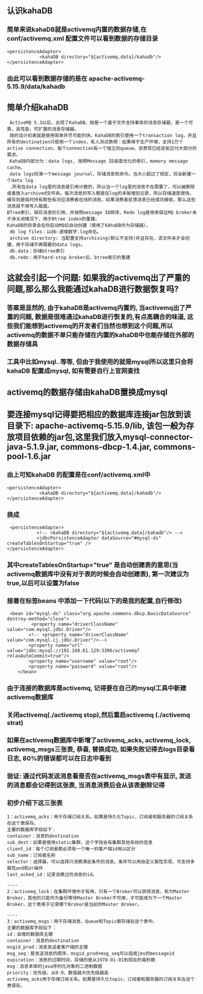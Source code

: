 ## 认识kahaDB
### 简单来说kahaDB就是activemq内置的数据存储,在conf/activemq.xml 配置文件可以看到数据的存储目录
```
<persistenceAdapter>
            <kahaDB directory="${activemq.data}/kahadb"/> 
</persistenceAdapter>
```
### 由此可以看到数据存储的是在 apache-activemq-5.15.9/data/kahadb
## 简单介绍kahaDB
```
 ActiveMQ 5.3以后，出现了KahaDB。她是一个基于文件支持事务的消息存储器，是一个可靠，高性能，可扩展的消息存储器。
 她的设计初衷就是使用简单并尽可能的快。KahaDB的索引使用一个transaction log，并且所有的destination只使用一个index，有人测试表明：如果用于生产环境，支持1万个active connection，每个connection有一个独立的queue。该表现已经足矣应付大部分的需求。
 KahaDB内部分为：data logs, 按照Message ID高度优化的索引，memory message cache。
 data logs扮演一个message journal，存储消息和命令。当大小超过了规定，将会新建一个data log
 .所有在data log里的消息是引用计数的，所以当一个log里的消息不在需要了，可以被删除或者放入archived文件夹。每次消息的写入都是在log的末尾增加记录，所以存储速度很快。
缓存则是临时持有那些有对应消费者在线的消息。如果消费者反馈消息已经成功接收，那么这些消息就不用写入磁盘。
BTree索引，保存消息的引用，并按照message ID排序。Redo log是用来保证MQ broker未干净关闭情况下，用于Btree index的重建。
KahaDB的目录会在你启动MQ后自动创建（使用了KAhaDB作为存储器），
 db log files：以db-递增数字.log命名。
 archive directory: 当配置支持archiving(默认不支持)并且存在，该文件夹才会创建。用于存储不再需要的data logs。
 db.data：存储btree索引
 db.redo：用于hard-stop broker后，btree索引的重建
```

## 这就会引起一个问题: 如果我的activemq出了严重的问题,那么那么我能通过kahaDB进行数据恢复吗? 
### 答案是显然的, 由于kahaDB是activemq内置的, 当activemq出了严重的问题, 数据是很难通过kahaDB进行恢复的,有点高耦合的味道, 这些我们能想到activemq的开发者们当然也想到这个问题,所以activemq的数据不单只能存储在内置的kahaDB中也能存储在外部的数据存储具
### 工具中比如mysql..等等, 但由于我使用的就是mysql所以这里只会将kahaDB 配置成mysql, 如有需要自行上官网查找


## activemq的数据存储由kahaDB置换成mysql
## 要连接mysql记得要把相应的数据库连接jar包放到该目录下: apache-activemq-5.15.9/lib, 该包一般为存放项目依赖的jar包,这里我们放入mysql-connector-java-5.1.9.jar, commons-dbcp-1.4.jar, commons-pool-1.6.jar
### 由上可知kahaDB 的配置是在conf/activemq.xml中
```
<persistenceAdapter>
            <kahaDB directory="${activemq.data}/kahadb"/> 
</persistenceAdapter>
```
### 换成
```
 <persistenceAdapter>
           <!-- <kahaDB directory="${activemq.data}/kahadb"/> -->
           <jdbcPersistenceAdapter dataSource="#mysql-ds" createTablesOnStartup="true" />
</persistenceAdapter>
```
### 其中createTablesOnStartup="true" 是自动创建表的意思(当activemq数据库中没有对于表的时候会自动创建表), 第一次建议为true,以后可以设置为false
### 接着在标签beans 中添加一下代码(以下的是我的配置,自行修改)
```
 <bean id="mysql-ds" class="org.apache.commons.dbcp.BasicDataSource" destroy-method="close">
         <property name="driverClassName" value="com.mysql.jdbc.Driver"/> 
        <!-- <property name="driverClassName" value="com.mysql.cj.jdbc.Driver"/>-->
        <property name="url" value="jdbc:mysql://192.168.61.129:3306/activemq?relaxAutoCommit=true"/>
        <property name="username" value="root"/>
        <property name="password" value="root"/>
    </bean>

```

### 由于连接的数据库是activemq, 记得要在自己的mysql工具中新建activemq数据库
### 关闭activemq(./activemq stop),然后重启activemq (./activemq strat)
### 如果在activemq数据库中新增了activemq_acks, activemq_lock, activemq_msgs三张表, 恭喜, 替换成功, 如果失败记得去logs目录看日志, 80%的错误都可以在日志中看到

### 验证: 通过代码发送消息看是否在activemq_msgs表中有显示, 发送的消息都会记得到这张表, 当消息消费后会从该表删除记得 
### 初步介绍下这三张表
```
1：activemq_acks：用于存储订阅关系。如果是持久化Topic，订阅者和服务器的订阅关系在这个表保存。
主要的数据库字段如下：
container：消息的destination 
sub_dest：如果是使用static集群，这个字段会有集群其他系统的信息 
client_id：每个订阅者都必须有一个唯一的客户端id用以区分 
sub_name：订阅者名称 
selector：选择器，可以选择只消费满足条件的消息。条件可以用自定义属性实现，可支持多属性and和or操作 
last_acked_id：记录消费过的消息的id。

----
2：activemq_lock：在集群环境中才有用，只有一个Broker可以获得消息，称为Master Broker，其他的只能作为备份等待Master Broker不可用，才可能成为下一个Master Broker。这个表用于记录哪个Broker是当前的Master Broker。

----
3：activemq_msgs：用于存储消息，Queue和Topic都存储在这个表中。
主要的数据库字段如下：
id：自增的数据库主键 
container：消息的destination 
msgid_prod：消息发送者客户端的主键 
msg_seq：是发送消息的顺序，msgid_prod+msg_seq可以组成jms的messageid 
expiration：消息的过期时间，存储的是从1970-01-01到现在的毫秒数 
msg：消息本体的java序列化对象的二进制数据 
priority：优先级，从0-9，数值越大优先级越高 
activemq_acks用于存储订阅关系。如果是持久化topic，订阅者和服务器的订阅关系在这个表保存。

```
















